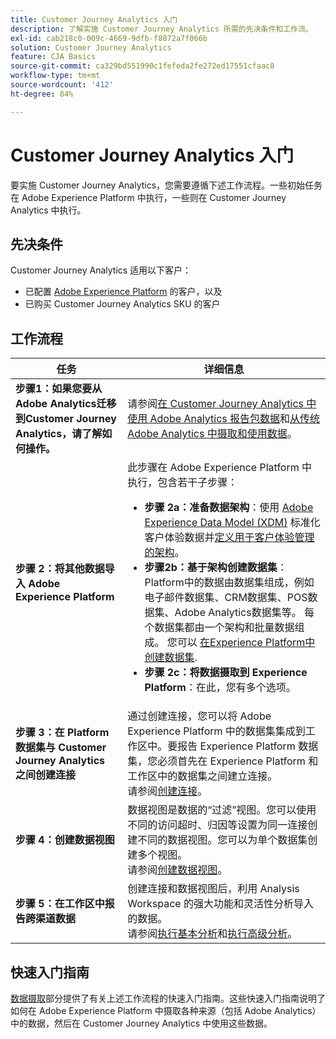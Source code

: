 ```yaml
---
title: Customer Journey Analytics 入门
description: 了解实施 Customer Journey Analytics 所需的先决条件和工作流。
exl-id: cab218c0-009c-4669-9dfb-f8872a7f066b
solution: Customer Journey Analytics
feature: CJA Basics
source-git-commit: ca329bd551990c1fefeda2fe272ed17551cfaac8
workflow-type: tm+mt
source-wordcount: '412'
ht-degree: 84%

---
```


# Customer Journey Analytics 入门

要实施 Customer Journey Analytics，您需要遵循下述工作流程。一些初始任务在 Adobe Experience Platform 中执行，一些则在 Customer Journey Analytics 中执行。

## 先决条件

Customer Journey Analytics 适用以下客户：

* 已配置 [Adobe Experience Platform](https://www.adobe.com/cn/experience-platform.html) 的客户，以及
* 已购买 Customer Journey Analytics SKU 的客户

## 工作流程

| 任务 | 详细信息 |
| --- | --- |
| **步骤1：如果您要从Adobe Analytics迁移到Customer Journey Analytics，请了解如何操作。** | 请参阅[在 Customer Journey Analytics 中使用 Adobe Analytics 报告包数据](/help/getting-started/aa-vs-cja/aa-data-in-cja.md)和[从传统 Adobe Analytics 中摄取和使用数据](../data-ingestion/analytics.md)。 |
| **步骤 2：将其他数据导入 Adobe Experience Platform** | 此步骤在 Adobe Experience Platform 中执行，包含若干子步骤：<ul><li>**步骤 2a：准备数据架构**：使用 [Adobe Experience Data Model (XDM)](https://experienceleague.adobe.com/docs/experience-platform/xdm/home.html?lang=zh-Hans) 标准化客户体验数据并[定义用于客户体验管理的架构](https://experienceleague.adobe.com/docs/experience-platform/xdm/tutorials/create-schema-ui.html?lang=zh-Hans)。</li><li>**步骤2b：基于架构创建数据集**：Platform中的数据由数据集组成，例如电子邮件数据集、CRM数据集、POS数据集、Adobe Analytics数据集等。 每个数据集都由一个架构和批量数据组成。 您可以 [在Experience Platform中创建数据集](https://experienceleague.adobe.com/docs/platform-learn/getting-started-for-data-architects-and-data-engineers/create-datasets.html?lang=zh-Hans).</li><li>**步骤 2c：将数据摄取到 Experience Platform**：在此，您有多个选项。</li></ul> |
| **步骤 3：在 Platform 数据集与 Customer Journey Analytics 之间创建连接** | 通过创建连接，您可以将 Adobe Experience Platform 中的数据集集成到工作区中。要报告 Experience Platform 数据集，您必须首先在 Experience Platform 和工作区中的数据集之间建立连接。<br>请参阅[创建连接](/help/connections/create-connection.md)。 |
| **步骤 4：创建数据视图** | 数据视图是数据的“过滤”视图。您可以使用不同的访问超时、归因等设置为同一连接创建不同的数据视图。您可以为单个数据集创建多个视图。<br>请参阅[创建数据视图](/help/data-views/create-dataview.md)。 |
| **步骤 5：在工作区中报告跨渠道数据** | 创建连接和数据视图后，利用 Analysis Workspace 的强大功能和灵活性分析导入的数据。<br>请参阅[执行基本分析](/help/analysis-workspace/perform-basic-analysis.md)和[执行高级分析](/help/analysis-workspace/perform-adv-analysis.md)。 |

## 快速入门指南

[数据摄取](../data-ingestion/data-ingestion.md)部分提供了有关上述工作流程的快速入门指南。这些快速入门指南说明了如何在 Adobe Experience Platform 中摄取各种来源（包括 Adobe Analytics）中的数据，然后在 Customer Journey Analytics 中使用这些数据。
